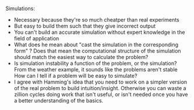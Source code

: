 Simulations:
* Necessary because they're so much cheatper than real experiments
* But easy to build them such that they give incorrect output
* You can't build an accurate simulation without expert knowledge in the field of application
* What does he mean about "cast the simulation in the corresponding form" ?
  Does that mean the computational structure of the simulation should match the easiest way to calculate the problem?
* Is simulation instability a function of the problem, or the simulation?
  From the weather example, it sounds like the problems aren't stable
  How can I tell if a problem will be easy to simulate?
* I agree with Hamming's idea that you need to work on a simpler version of the real problem to build intuition/insight.
  Otherwise you can waste a zillion cycles doing work that isn't useful, or isn't needed once you have a better understanding of the basics.
